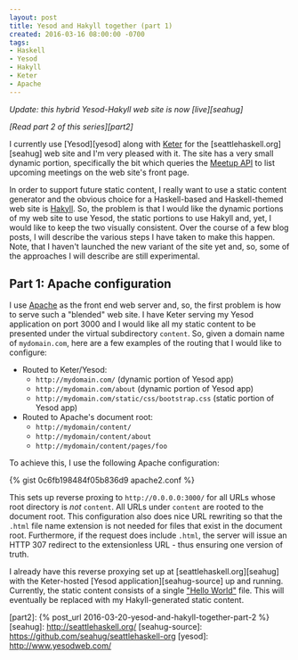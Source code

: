 ```yaml
---
layout: post
title: Yesod and Hakyll together (part 1)
created: 2016-03-16 08:00:00 -0700
tags:
- Haskell
- Yesod
- Hakyll
- Keter
- Apache
---
```

*Update: this hybrid Yesod-Hakyll web site is now [live][seahug]*

*[Read part 2 of this series][part2]*

I currently use [Yesod][yesod] along with [Keter][keter] for the
[seattlehaskell.org][seahug] web site and I'm very pleased with it. The site has
a very small dynamic portion, specifically the bit which queries the [Meetup
API][meetup-api] to list upcoming meetings on the web site's front page.

In order to support future static content, I really want to use a static content
generator and the obvious choice for a Haskell-based and Haskell-themed web site
is [Hakyll][hakyll]. So, the problem is that I would like the dynamic portions
of my web site to use Yesod, the static portions to use Hakyll and, yet, I would
like to keep the two visually consistent. Over the course of a few blog posts, I
will describe the various steps I have taken to make this happen. Note, that I
haven't launched the new variant of the site yet and, so, some of the approaches
I will describe are still experimental.

## Part 1: Apache configuration

I use [Apache][apache] as the front end web server and, so, the first problem is
how to serve such a "blended" web site. I have Keter serving my Yesod
application on port 3000 and I would like all my static content to be presented
under the virtual subdirectory `content`. So, given a domain name of
`mydomain.com`, here are a few examples of the routing that I would like to
configure:

* Routed to Keter/Yesod:
  * `http://mydomain.com/` (dynamic portion of Yesod app)
  * `http://mydomain.com/about` (dynamic portion of Yesod app)
  * `http://mydomain.com/static/css/bootstrap.css` (static portion of Yesod app)
* Routed to Apache's document root:
  * `http://mydomain/content/`
  * `http://mydomain/content/about`
  * `http://mydomain/content/pages/foo`

To achieve this, I use the following Apache configuration:

{% gist 0c6fb198484f05b836d9 apache2.conf %}

This sets up reverse proxing to `http://0.0.0.0:3000/` for all URLs whose root
directory is _not_ `content`. All URLs under `content` are rooted to the
document root. This configuration also does nice URL rewriting so that the
`.html` file name extension is not needed for files that exist in the document
root. Furthermore, if the request does include `.html`, the server will issue an
HTTP 307 redirect to the extensionless URL - thus ensuring one version of truth.

I already have this reverse proxying set up at [seattlehaskell.org][seahug] with
the Keter-hosted [Yesod application][seahug-source] up and running. Currently,
the static content consists of a single ["Hello World"][hello-world] file. This
will eventually be replaced with my Hakyll-generated static content.

[apache]: http://httpd.apache.org/
[hakyll]: https://jaspervdj.be/hakyll/
[hello-world]: http://seattlehaskell.org/content/
[keter]: https://github.com/snoyberg/keter
[meetup-api]: http://www.meetup.com/meetup_api/
[part2]: {% post_url 2016-03-20-yesod-and-hakyll-together-part-2 %}
[seahug]: http://seattlehaskell.org/
[seahug-source]: https://github.com/seahug/seattlehaskell-org
[yesod]: http://www.yesodweb.com/
